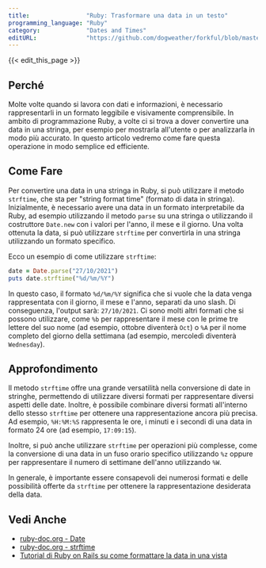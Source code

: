```yaml
---
title:                "Ruby: Trasformare una data in un testo"
programming_language: "Ruby"
category:             "Dates and Times"
editURL:              "https://github.com/dogweather/forkful/blob/master/content/it/ruby/converting-a-date-into-a-string.md"
---
```


{{< edit_this_page >}}

## Perché

Molte volte quando si lavora con dati e informazioni, è necessario rappresentarli in un formato leggibile e visivamente comprensibile. In ambito di programmazione Ruby, a volte ci si trova a dover convertire una data in una stringa, per esempio per mostrarla all'utente o per analizzarla in modo più accurato. In questo articolo vedremo come fare questa operazione in modo semplice ed efficiente.

## Come Fare

Per convertire una data in una stringa in Ruby, si può utilizzare il metodo `strftime`, che sta per "string format time" (formato di data in stringa). Inizialmente, è necessario avere una data in un formato interpretabile da Ruby, ad esempio utilizzando il metodo `parse` su una stringa o utilizzando il costruttore `Date.new` con i valori per l'anno, il mese e il giorno. Una volta ottenuta la data, si può utilizzare `strftime` per convertirla in una stringa utilizzando un formato specifico.

Ecco un esempio di come utilizzare `strftime`:

```Ruby
date = Date.parse("27/10/2021")
puts date.strftime("%d/%m/%Y")
```

In questo caso, il formato `%d/%m/%Y` significa che si vuole che la data venga rappresentata con il giorno, il mese e l'anno, separati da uno slash. Di conseguenza, l'output sarà: `27/10/2021`. Ci sono molti altri formati che si possono utilizzare, come `%b` per rappresentare il mese con le prime tre lettere del suo nome (ad esempio, ottobre diventerà `Oct`) o `%A` per il nome completo del giorno della settimana (ad esempio, mercoledì diventerà `Wednesday`).

## Approfondimento

Il metodo `strftime` offre una grande versatilità nella conversione di date in stringhe, permettendo di utilizzare diversi formati per rappresentare diversi aspetti delle date. Inoltre, è possibile combinare diversi formati all'interno dello stesso `strftime` per ottenere una rappresentazione ancora più precisa. Ad esempio, `%H:%M:%S` rappresenta le ore, i minuti e i secondi di una data in formato 24 ore (ad esempio, `17:09:15`).

Inoltre, si può anche utilizzare `strftime` per operazioni più complesse, come la conversione di una data in un fuso orario specifico utilizzando `%z` oppure per rappresentare il numero di settimane dell'anno utilizzando `%W`.

In generale, è importante essere consapevoli dei numerosi formati e delle possibilità offerte da `strftime` per ottenere la rappresentazione desiderata della data.

## Vedi Anche

- [ruby-doc.org - Date](https://ruby-doc.org/stdlib-2.7.0/libdoc/date/rdoc/Date.html)
- [ruby-doc.org - strftime](https://ruby-doc.org/stdlib-2.7.0/libdoc/date/rdoc/DateTime.html#method-i-strftime)
- [Tutorial di Ruby on Rails su come formattare la data in una vista](https://guides.rubyonrails.org/v5.2.3/layouts_and_rendering.html#formatting-the-time-and-date)